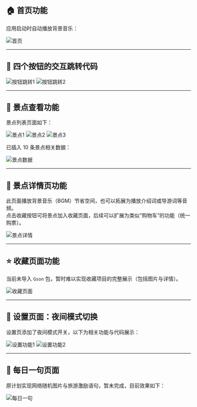 ## 🏠 首页功能

应用启动时自动播放背景音乐：

![首页](https://github.com/user-attachments/assets/d4653ac2-01bc-4302-9c93-1896bece3a25)

---

## 🔘 四个按钮的交互跳转代码

![按钮跳转1](https://github.com/user-attachments/assets/0b18024a-893c-42ce-a77b-76d2b13a7a58)
![按钮跳转2](https://github.com/user-attachments/assets/27e86004-e2e2-4b6d-b2f7-3d8af81d89c6)

---

## 📍 景点查看功能

景点列表页面如下：

![景点1](https://github.com/user-attachments/assets/d8a81c69-680d-4e97-8d3a-fc21de36a0a4)
![景点2](https://github.com/user-attachments/assets/34528a5d-674e-48d7-afa5-e6548e9b2d0b)
![景点3](https://github.com/user-attachments/assets/7a3b75ac-26eb-457c-9563-9ab29f582d20)

已插入 10 条景点相关数据：

![景点数据](https://github.com/user-attachments/assets/06652bce-501b-4859-a547-3818452dd410)

---

## 🧭 景点详情页功能

此页面播放背景音乐（BGM）节省空间，也可以拓展为播放介绍词或导游词等音频。  
点击收藏按钮可将景点加入收藏页面，后续可以扩展为类似“购物车”的功能（统一购票）。

![景点详情](https://github.com/user-attachments/assets/aeae15ad-c33b-448e-b9a4-77d8b93c5ae4)

---

## ⭐ 收藏页面功能

当前未导入 `Gson` 包，暂时难以实现收藏项目的完整展示（包括图片与详情）。

![收藏页面](https://github.com/user-attachments/assets/a1c4fd05-4e96-4c81-bd78-980793dd5055)

---

## 🌙 设置页面：夜间模式切换

设置页添加了夜间模式开关，以下为相关功能与代码展示：

![设置功能1](https://github.com/user-attachments/assets/e31a79eb-c8cc-40bb-b403-58854566c5cf)
![设置功能2](https://github.com/user-attachments/assets/5d7c3bc6-3523-43d1-ba5e-e747bc8660f7)

---

## 📖 每日一句页面

原计划实现网络随机图片与旅游激励语句，暂未完成，目前效果如下：

![每日一句](https://github.com/user-attachments/assets/dd5e42f3-f4f6-4082-8d6a-0133b65e5681)

